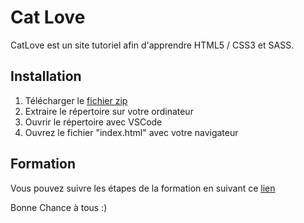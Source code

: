 # Cat Love

CatLove est un site tutoriel afin d'apprendre HTML5 / CSS3 et SASS.

## Installation

1. Télécharger le [fichier zip](https://github.com/Djeg/cat-love/archive/refs/heads/master.zip)
2. Extraire le répertoire sur votre ordinateur
3. Ouvrir le répertoire avec VSCode
4. Ouvrez le fichier "index.html" avec votre navigateur

## Formation

Vous pouvez suivre les étapes de la formation en suivant ce [lien](https://slides.com/davidjegat-1/html5-css3-rappel/fullscreen)

Bonne Chance à tous :)